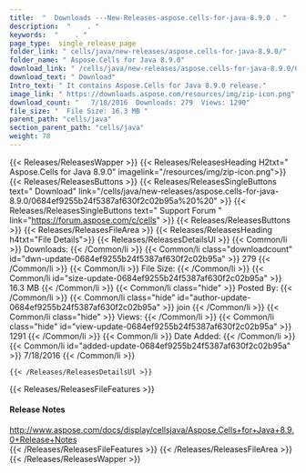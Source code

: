 ```yaml
---
title:  "  Downloads ---New-Releases-aspose.cells-for-java-8.9.0 . " 
description:  "    . " 
keywords:  "    . " 
page_type:  single_release_page
folder_link: " cells/java/new-releases/aspose.cells-for-java-8.9.0/"
folder_name: " Aspose.Cells for Java 8.9.0"
download_link: " /cells/java/new-releases/aspose.cells-for-java-8.9.0/0684ef9255b24f5387af630f2c02b95a"
download_text: " Download"
Intro_text: " It contains Aspose.Cells for Java 8.9.0 release."
image_link: " https://downloads.aspose.com/resources/img/zip-icon.png"
download_count: "   7/18/2016  Downloads: 279  Views: 1290"
file_size: "  File Size: 16.3 MB "
parent_path: "cells/java"
section_parent_path: "cells/java"
weight: 78 
---
```


{{< Releases/ReleasesWapper >}}
  {{< Releases/ReleasesHeading H2txt=" Aspose.Cells for Java 8.9.0" imagelink="/resources/img/zip-icon.png">}}
  {{< Releases/ReleasesButtons >}}
    {{< Releases/ReleasesSingleButtons text=" Download" link="/cells/java/new-releases/aspose.cells-for-java-8.9.0/0684ef9255b24f5387af630f2c02b95a%20%20" >}}
    {{< Releases/ReleasesSingleButtons text=" Support Forum " link="https://forum.aspose.com/c/cells" >}}
  {{< Releases/ReleasesButtons >}}
  {{< Releases/ReleasesFileArea >}}
    {{< Releases/ReleasesHeading h4txt="File Details">}}
    {{< Releases/ReleasesDetailsUl >}}
            {{< Common/li  >}} Downloads: {{< /Common/li >}} 
      {{< Common/li class="downloadcount" id="dwn-update-0684ef9255b24f5387af630f2c02b95a" >}} 279 {{< /Common/li >}} 
      {{< Common/li  >}} File Size: {{< /Common/li >}} 
      {{< Common/li id="size-update-0684ef9255b24f5387af630f2c02b95a" >}} 16.3 MB {{< /Common/li >}} 
      {{< Common/li  class="hide" >}} Posted By: {{< /Common/li >}} 
      {{< Common/li class="hide" id="author-update-0684ef9255b24f5387af630f2c02b95a" >}} join {{< /Common/li >}} 
      {{< Common/li class="hide"  >}} Views: {{< /Common/li >}} 
      {{< Common/li class="hide" id="view-update-0684ef9255b24f5387af630f2c02b95a" >}} 1291 {{< /Common/li >}} 
      {{< Common/li  >}} Date Added: {{< /Common/li >}} 
      {{< Common/li id="added-update-0684ef9255b24f5387af630f2c02b95a" >}} 7/18/2016 {{< /Common/li >}} 

    {{< /Releases/ReleasesDetailsUl >}}

  {{< Releases/ReleasesFileFeatures >}}
      <h4>Release Notes</h4><div><a href="http://www.aspose.com/docs/display/cellsjava/Aspose.Cells+for+Java+8.9.0+Release+Notes">http://www.aspose.com/docs/display/cellsjava/Aspose.Cells+for+Java+8.9.0+Release+Notes</a></div>
  {{< /Releases/ReleasesFileFeatures >}}
 {{< /Releases/ReleasesFileArea >}}
{{< /Releases/ReleasesWapper >}}



